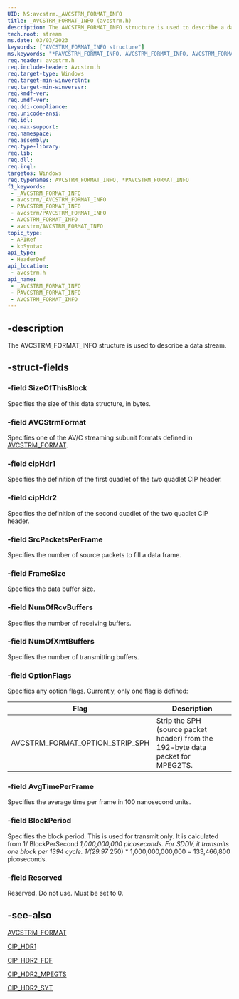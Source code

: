 ```yaml
---
UID: NS:avcstrm._AVCSTRM_FORMAT_INFO
title: _AVCSTRM_FORMAT_INFO (avcstrm.h)
description: The AVCSTRM_FORMAT_INFO structure is used to describe a data stream.
tech.root: stream
ms.date: 03/03/2023
keywords: ["AVCSTRM_FORMAT_INFO structure"]
ms.keywords: "*PAVCSTRM_FORMAT_INFO, AVCSTRM_FORMAT_INFO, AVCSTRM_FORMAT_INFO structure [Streaming Media Devices], PAVCSTRM_FORMAT_INFO, PAVCSTRM_FORMAT_INFO structure pointer [Streaming Media Devices], _AVCSTRM_FORMAT_INFO, avcsref_e41f0bb0-8407-4338-9a68-46c00116ae92.xml, avcstrm/AVCSTRM_FORMAT_INFO, avcstrm/PAVCSTRM_FORMAT_INFO, stream.avcstrm_format_info"
req.header: avcstrm.h
req.include-header: Avcstrm.h
req.target-type: Windows
req.target-min-winverclnt: 
req.target-min-winversvr: 
req.kmdf-ver: 
req.umdf-ver: 
req.ddi-compliance: 
req.unicode-ansi: 
req.idl: 
req.max-support: 
req.namespace: 
req.assembly: 
req.type-library: 
req.lib: 
req.dll: 
req.irql: 
targetos: Windows
req.typenames: AVCSTRM_FORMAT_INFO, *PAVCSTRM_FORMAT_INFO
f1_keywords:
 - _AVCSTRM_FORMAT_INFO
 - avcstrm/_AVCSTRM_FORMAT_INFO
 - PAVCSTRM_FORMAT_INFO
 - avcstrm/PAVCSTRM_FORMAT_INFO
 - AVCSTRM_FORMAT_INFO
 - avcstrm/AVCSTRM_FORMAT_INFO
topic_type:
 - APIRef
 - kbSyntax
api_type:
 - HeaderDef
api_location:
 - avcstrm.h
api_name:
 - _AVCSTRM_FORMAT_INFO
 - PAVCSTRM_FORMAT_INFO
 - AVCSTRM_FORMAT_INFO
---
```


## -description

The AVCSTRM_FORMAT_INFO structure is used to describe a data stream.

## -struct-fields

### -field SizeOfThisBlock

Specifies the size of this data structure, in bytes.

### -field AVCStrmFormat

Specifies one of the AV/C streaming subunit formats defined in [AVCSTRM_FORMAT](/windows-hardware/drivers/ddi/avcstrm/ne-avcstrm-_avcstrm_format).

### -field cipHdr1

Specifies the definition of the first quadlet of the two quadlet CIP header.

### -field cipHdr2

Specifies the definition of the second quadlet of the two quadlet CIP header.

### -field SrcPacketsPerFrame

Specifies the number of source packets to fill a data frame.

### -field FrameSize

Specifies the data buffer size.

### -field NumOfRcvBuffers

Specifies the number of receiving buffers.

### -field NumOfXmtBuffers

Specifies the number of transmitting buffers.

### -field OptionFlags

Specifies any option flags. Currently, only one flag is defined:

| Flag | Description |
|---|---|
| AVCSTRM_FORMAT_OPTION_STRIP_SPH | Strip the SPH (source packet header) from the 192-byte data packet for MPEG2TS. |

### -field AvgTimePerFrame

Specifies the average time per frame in 100 nanosecond units.

### -field BlockPeriod

Specifies the block period. This is used for transmit only. It is calculated from 1/ BlockPerSecond *1,000,000,000 picoseconds. For SDDV, it transmits one block per 1394 cycle. 1/(29.97* 250) * 1,000,000,000,000 = 133,466,800 picoseconds.

### -field Reserved

Reserved. Do not use. Must be set to 0.

## -see-also

[AVCSTRM_FORMAT](/windows-hardware/drivers/ddi/avcstrm/ne-avcstrm-_avcstrm_format)

[CIP_HDR1](/windows-hardware/drivers/ddi/avcstrm/ns-avcstrm-_cip_hdr1)

[CIP_HDR2_FDF](/windows-hardware/drivers/ddi/avcstrm/ns-avcstrm-_cip_hdr2_fdf)

[CIP_HDR2_MPEGTS](/windows-hardware/drivers/ddi/avcstrm/ns-avcstrm-_cip_hdr2_mpegts)

[CIP_HDR2_SYT](/windows-hardware/drivers/ddi/avcstrm/ns-avcstrm-_cip_hdr2_syt)
